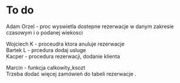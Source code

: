# To do

Adam Orzel - proc wyswietla dostepne rezerwacje w danym zakresie czasowym i o podanej wiekosci  

Wojciech K - proceudra ktora anuluje rezerwacje  
Bartek L - prcedura dodaj usluge  
Kacper - procedura rezerwacji, dodanie klienta  

Marcin - funkcja calkowity_ksozt     
Trzeba dodać więcej zamówień do tabeli rezerwacje .   

